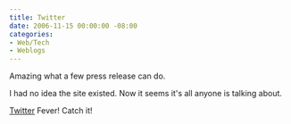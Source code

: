 ```yaml
---
title: Twitter
date: 2006-11-15 00:00:00 -08:00
categories:
- Web/Tech
- Weblogs
---
```


<p>
Amazing what a few press release can do.
</p>
<p>
I had no idea the site existed. Now it seems it's all anyone is talking about.
</p>
<p>
<a href="http://www.twitter.com/">Twitter</a> Fever! Catch it!
</p>
